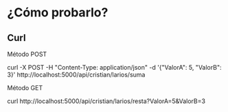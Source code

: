# ¿Cómo probarlo?

## Curl

Método POST

curl -X POST -H "Content-Type: application/json" -d '{"ValorA": 5, "ValorB": 3}' http://localhost:5000/api/cristian/larios/suma

Método GET

curl http://localhost:5000/api/cristian/larios/resta\?ValorA\=5\&ValorB\=3